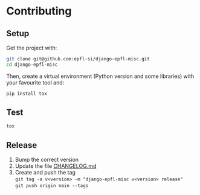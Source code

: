 Contributing
============

Setup
-----

Get the project with:

```bash
git clone git@github.com:epfl-si/django-epfl-misc.git
cd django-epfl-misc
```

Then, create a virtual environment (Python version and some libraries) with 
your favourite tool and:

```bash
pip install tox
```

Test
----

```bash
tox
```

Release
-------

1. Bump the correct version
1. Update the file [CHANGELOG.md](CHANGELOG.md)
1. Create and push the tag  
   `git tag -a v<version> -m "django-epfl-misc v<version> release"`  
   `git push origin main --tags`
